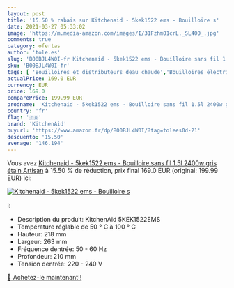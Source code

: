 ```yaml
---
layout: post
title: '15.50 % rabais sur Kitchenaid - 5kek1522 ems - Bouilloire s'
date: 2021-03-27 05:33:02
image: 'https://m.media-amazon.com/images/I/31Fzhm01crL._SL400_.jpg'
comments: true
category: ofertas
author: 'tole.es'
slug: 'B00BJL4W0I-fr Kitchenaid - 5kek1522 ems - Bouilloire sans fil 1.5l 2400w...'
sku: 'B00BJL4W0I-fr'
tags: [ 'Bouilloires et distributeurs deau chaude','Bouilloires électriques','Cuisine et Maison','Petit électroménager','kitchenaid', ]
actualPrice: 169.0 EUR
currency: EUR
price: 169.0
comparePrice: 199.99 EUR
prodname: 'Kitchenaid - 5kek1522 ems - Bouilloire sans fil 1.5l 2400w gris étain Artisan'
country: 'fr'
flag: '🇫🇷'
brand: 'KitchenAid'
buyurl: 'https://www.amazon.fr/dp/B00BJL4W0I/?tag=tolees0d-21'
descuento: '15.50'
average: '146.194'
---
```


Vous avez [Kitchenaid - 5kek1522 ems - Bouilloire sans fil 1.5l 2400w gris étain Artisan](https://www.amazon.fr/dp/B00BJL4W0I/?tag=tolees0d-21)  à  15.50 % de réduction, prix final  169.0 EUR (original: 199.99 EUR) ici:

[![Kitchenaid - 5kek1522 ems - Bouilloire s](https://m.media-amazon.com/images/I/31Fzhm01crL._SL400_.jpg)](https://www.amazon.fr/dp/B00BJL4W0I/?tag=tolees0d-21)

ℹ️:

- Description du produit: KitchenAid 5KEK1522EMS
- Température réglable de 50 ° C à 100 ° C
- Hauteur: 218 mm
- Largeur: 263 mm
- Fréquence dentrée: 50 - 60 Hz
- Profondeur: 210 mm
- Tension dentrée: 220 - 240 V

[🛒 Achetez-le maintenant!!](https://www.amazon.fr/dp/B00BJL4W0I/?tag=tolees0d-21)
